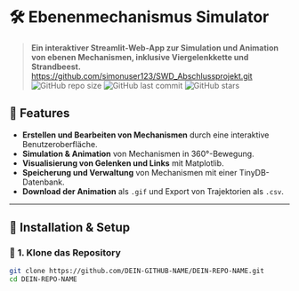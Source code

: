 # 🛠️ Ebenenmechanismus Simulator

> **Ein interaktiver Streamlit-Web-App zur Simulation und Animation von ebenen Mechanismen, inklusive Viergelenkkette und Strandbeest.**
https://github.com/simonuser123/SWD_Abschlussprojekt.git
![GitHub repo size](https://img.shields.io/github.com/repo-size/simonuser123/SWD_Abschlussprojekt.git)
![GitHub last commit](https://img.shields.io/github/last-commit/simonuser123/SWD_Abschlussprojekt.git)
![GitHub stars](https://img.shields.io/github/stars/simonuser123/SWD_Abschlussprojekt.git)

## 🚀 **Features**
- **Erstellen und Bearbeiten von Mechanismen** durch eine interaktive Benutzeroberfläche.
- **Simulation & Animation** von Mechanismen in 360°-Bewegung.
- **Visualisierung von Gelenken und Links** mit Matplotlib.
- **Speicherung und Verwaltung** von Mechanismen mit einer TinyDB-Datenbank.
- **Download der Animation** als `.gif` und Export von Trajektorien als `.csv`.

---

## 🔧 **Installation & Setup**
### 📌 **1. Klone das Repository**
```bash
git clone https://github.com/DEIN-GITHUB-NAME/DEIN-REPO-NAME.git
cd DEIN-REPO-NAME
